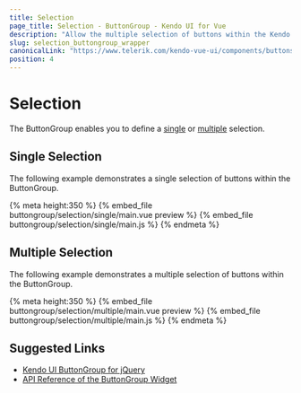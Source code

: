 ```yaml
---
title: Selection
page_title: Selection - ButtonGroup - Kendo UI for Vue
description: "Allow the multiple selection of buttons within the Kendo UI ButtonGroup in Vue projects."
slug: selection_buttongroup_wrapper
canonicalLink: "https://www.telerik.com/kendo-vue-ui/components/buttons/buttongroup/"
position: 4
---
```


<div><WrapperBanner link="/kendo-vue-ui/components/buttons/buttongroup"></WrapperBanner></div>

# Selection

The ButtonGroup enables you to define a [single](#toc-single-selection) or [multiple](#toc-multiple-selection) selection.  

## Single Selection

The following example demonstrates a single selection of buttons within the ButtonGroup.

{% meta height:350 %}
{% embed_file buttongroup/selection/single/main.vue preview %}
{% embed_file buttongroup/selection/single/main.js %}
{% endmeta %}

## Multiple Selection

The following example demonstrates a multiple selection of buttons within the ButtonGroup.

{% meta height:350 %}
{% embed_file buttongroup/selection/multiple/main.vue preview %}
{% embed_file buttongroup/selection/multiple/main.js %}
{% endmeta %}

## Suggested Links

* [Kendo UI ButtonGroup for jQuery](https://demos.telerik.com/kendo-ui/buttongroup/index)
* [API Reference of the ButtonGroup Widget](https://docs.telerik.com/kendo-ui/api/javascript/mobile/ui/buttongroup)
